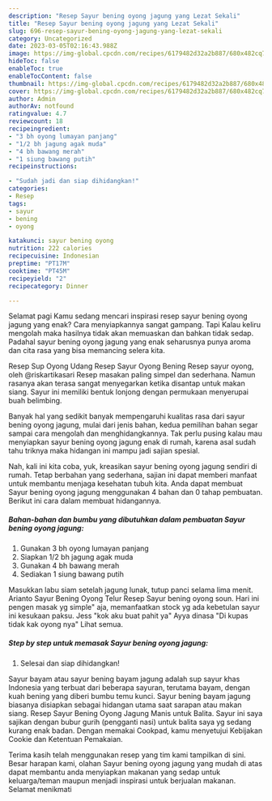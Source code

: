 ```yaml
---
description: "Resep Sayur bening oyong jagung yang Lezat Sekali"
title: "Resep Sayur bening oyong jagung yang Lezat Sekali"
slug: 696-resep-sayur-bening-oyong-jagung-yang-lezat-sekali
category: Uncategorized
date: 2023-03-05T02:16:43.988Z
image: https://img-global.cpcdn.com/recipes/6179482d32a2b887/680x482cq70/sayur-bening-oyong-jagung-foto-resep-utama.jpg
hideToc: false
enableToc: true
enableTocContent: false
thumbnail: https://img-global.cpcdn.com/recipes/6179482d32a2b887/680x482cq70/sayur-bening-oyong-jagung-foto-resep-utama.jpg
cover: https://img-global.cpcdn.com/recipes/6179482d32a2b887/680x482cq70/sayur-bening-oyong-jagung-foto-resep-utama.jpg
author: Admin
authorAv: notfound
ratingvalue: 4.7
reviewcount: 18
recipeingredient:
- "3 bh oyong lumayan panjang"
- "1/2 bh jagung agak muda"
- "4 bh bawang merah"
- "1 siung bawang putih"
recipeinstructions:

- "Sudah jadi dan siap dihidangkan!"
categories:
- Resep
tags:
- sayur
- bening
- oyong

katakunci: sayur bening oyong 
nutrition: 222 calories
recipecuisine: Indonesian
preptime: "PT17M"
cooktime: "PT45M"
recipeyield: "2"
recipecategory: Dinner

---
```



Selamat pagi Kamu sedang mencari inspirasi resep sayur bening oyong jagung yang enak? Cara menyiapkannya sangat gampang. Tapi Kalau keliru mengolah maka hasilnya tidak akan memuaskan dan bahkan tidak sedap. Padahal sayur bening oyong jagung yang enak seharusnya punya aroma dan cita rasa yang bisa memancing selera kita.


Resep Sup Oyong Udang Resep Sayur Oyong Bening Resep sayur oyong, oleh @riskartikasari Resep masakan paling simpel dan sederhana. Namun rasanya akan terasa sangat menyegarkan ketika disantap untuk makan siang. Sayur ini memiliki bentuk lonjong dengan permukaan menyerupai buah belimbing.

Banyak hal yang sedikit banyak mempengaruhi kualitas rasa dari sayur bening oyong jagung, mulai dari jenis bahan, kedua pemilihan bahan segar sampai cara mengolah dan menghidangkannya. Tak perlu pusing kalau mau menyiapkan sayur bening oyong jagung enak di rumah, karena asal sudah tahu triknya maka hidangan ini mampu jadi sajian spesial.


Nah, kali ini kita coba, yuk, kreasikan sayur bening oyong jagung sendiri di rumah. Tetap berbahan yang sederhana, sajian ini dapat memberi manfaat untuk membantu menjaga kesehatan tubuh kita. Anda dapat membuat Sayur bening oyong jagung menggunakan 4 bahan dan 0 tahap pembuatan. Berikut ini cara dalam membuat hidangannya.

<!--inarticleads1-->

##### Bahan-bahan dan bumbu yang dibutuhkan dalam pembuatan Sayur bening oyong jagung:

1. Gunakan 3 bh oyong lumayan panjang
1. Siapkan 1/2 bh jagung agak muda
1. Gunakan 4 bh bawang merah
1. Sediakan 1 siung bawang putih


Masukkan labu siam setelah jagung lunak, tutup panci selama lima menit. Arianto Sayur Bening Oyong Telur Resep Sayur bening oyong soun. Hari ini pengen masak yg simple&#34; aja, memanfaatkan stock yg ada kebetulan sayur ini kesukaan paksu. Jess &#34;kok aku buat pahit ya&#34; Ayya dinasa &#34;Di kupas tidak kak oyong nya&#34; Lihat semua. 

<!--inarticleads2-->

##### Step by step untuk memasak Sayur bening oyong jagung:


1. Selesai dan siap dihidangkan!

Sayur bayam atau sayur bening bayam jagung adalah sup sayur khas Indonesia yang terbuat dari beberapa sayuran, terutama bayam, dengan kuah bening yang diberi bumbu temu kunci. Sayur bening bayam jagung biasanya disiapkan sebagai hidangan utama saat sarapan atau makan siang. Resep Sayur Bening Oyong Jagung Manis untuk Balita. Sayur ini saya sajikan dengan bubur gurih (pengganti nasi) untuk balita saya yg sedang kurang enak badan. Dengan memakai Cookpad, kamu menyetujui Kebijakan Cookie dan Ketentuan Pemakaian. 

Terima kasih telah menggunakan resep yang tim kami tampilkan di sini. Besar harapan kami, olahan Sayur bening oyong jagung yang mudah di atas dapat membantu anda menyiapkan makanan yang sedap untuk keluarga/teman maupun menjadi inspirasi untuk berjualan makanan. Selamat menikmati
